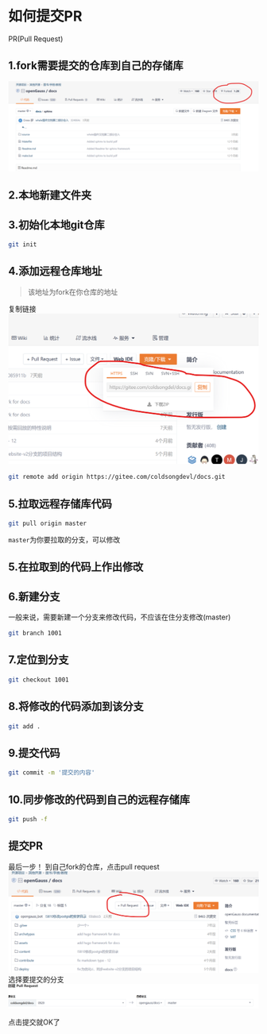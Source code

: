 # 如何提交PR

PR(Pull Request)

## 1.fork需要提交的仓库到自己的存储库

![Alt text](image.png)

## 2.本地新建文件夹

## 3.初始化本地git仓库

```bash
git init
```
## 4.添加远程仓库地址

>该地址为fork在你仓库的地址

复制链接
![Alt text](image-2.png)

```bash
git remote add origin https://gitee.com/coldsongdevl/docs.git 
```
## 5.拉取远程存储库代码

```bash
git pull origin master
```
`master`为你要拉取的分支，可以修改

## 5.在拉取到的代码上作出修改

## 6.新建分支

一般来说，需要新建一个分支来修改代码，不应该在住分支修改(master)

```bash
git branch 1001
```
## 7.定位到分支

```bash
git checkout 1001
```

## 8.将修改的代码添加到该分支

```bash
git add .
```

## 9.提交代码

```bash
git commit -m '提交的内容'
```

## 10.同步修改的代码到自己的远程存储库

```bash
git push -f
```

## 提交PR

最后一步！
到自己fork的仓库，点击pull request
![Alt text](image-3.png)
选择要提交的分支
![Alt text](image-4.png)


点击提交就OK了






